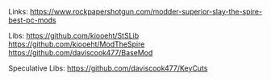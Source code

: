 Links:
https://www.rockpapershotgun.com/modder-superior-slay-the-spire-best-pc-mods

Libs:
https://github.com/kiooeht/StSLib
https://github.com/kiooeht/ModTheSpire
https://github.com/daviscook477/BaseMod

Speculative Libs:
https://github.com/daviscook477/KeyCuts